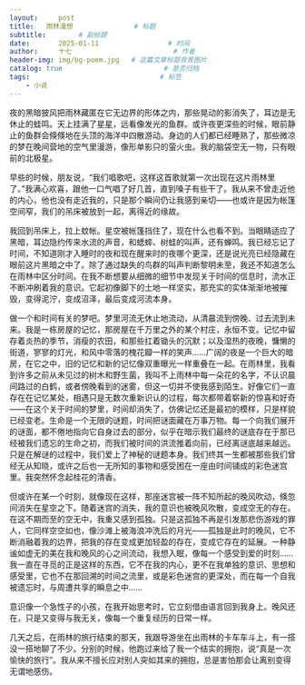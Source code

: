 ```yaml
---
layout:     post                       
title:   雨林漫想               # 标题
subtitle:        # 副标题
date:       2025-01-11                 # 时间
author:     十七                         # 作者
header-img: img/bg-poem.jpg   # 这篇文章标题背景图片
catalog: true                         # 是否归档
tags:                                # 标签
    - 小说
---
```

夜的黑暗披风把雨林藏匿在它无边界的形体之内，那些晃动的影消失了，耳边是无休止的蛙鸣。天上挂满了星星，远看像发光的鱼群。或许夜更深些的时候，眼前静止的鱼群会倏倏地在头顶的海洋中四散游动。身边的人们都已经睡熟了，那些微凉的梦在晚间营地的空气里漫游，像形单影只的萤火虫。我的脑袋空无一物，只有眼前的北极星。

早些的时候，朋友说，“我们唱歌吧，这样这首歌就第一次出现在这片雨林里了。”我满心欢喜，跟他一口气唱了好几首，直到嗓子有些干了。我从来不曾走近他的内心，他也没有走近我的，只是那个瞬间仍让我感到亲切——也或许是因为帐篷空间窄，我们的吊床被放到一起，离得近的缘故。

我回到吊床上，拉上蚊帐。星空被帐篷挡住了，现在什么也看不到。当眼睛适应了黑暗，耳边隐约传来水流的声音，和蟋蟀、树蛙的叫声，还有蝉鸣。我已经忘记了时间，不知道刚才入睡时的夜和现在醒来时的夜哪个更深，还是说光亮已经隐藏在眼前这片黑暗之中了。除了通过缺失的鸟群的叫声判断黎明未至，我还不知道怎么在雨林中区分时间。在我不断想要从细微的细节中发现关于时间的信息时，流水正不断冲刷着我的意识。它起初像脚下的土地一样坚实，那充实的实体渐渐地被摧毁，变得泥泞，变成沼泽，最后变成河流本身。

做一个和时间有关的梦吧。梦里河流无休止地流动，从清晨流到傍晚、过去流到未来。我是一栋房屋的记忆，那房屋在千万里之外的某个村庄，永恒不变。记忆中留存着炎热的季节，消瘦的农田，和那些扛着锄头的沉默；以及湿热的夜晚，慵懒的街道，寥寥的灯光，和风中零落的槐花瓣一样的笑声……广阔的夜是一个巨大的暗房，在它之中，旧的记忆和新的记忆像双重曝光一样重叠在一起。在雨林里，我看到许多之前从未见过的树木和野生菌，我叫不上雨林中每一朵花的名字，不认识晨间路过的白鹤，或者傍晚看到的迷雾，但这一切并不使我感到陌生。好像它们一直存在在记忆某处，相遇只是无数次重新识认的过程，每次都带着崭新的惊喜和好奇——在这个关于时间的梦里，时间却消失了，仿佛记忆还是最初的模样，只是样貌已经变老。生命是一个无限的谜题，时间把谜面藏在万事万物。每一个向我们展开的谜面，都不倦地指向它自身过去的部分，似乎在暗示我们最终的谜底存在于那已经被我们遗忘的生命之初，而我们被时间的洪流推着向前，已经离谜底越来越远。只是在解谜的过程中，我们爱上了神秘的谜题本身。我们终其一生都被那些我们曾经无从知晓，或许之后也一无所知的事物和感受困在一座由时间铺成的彩色迷宫里。我突然怀念起桂花的清香。

但或许在某一个时刻，就像现在这样，那座迷宫被一阵不知所起的晚风吹动，倏忽间消失在星空之下。随着迷宫的消失，我的意识也被晚风吹散，变成空无的存在。在这不期而至的空无中，我重又感到孤独。只是这孤独不再是引发那悲伤游戏的罪人，它同样空空如也，像沙滩上被海浪冲洗后的月光——孤独是此时的晚风，它不断消融着我的边界，把我的存在变成更加轻盈的存在，变成它存在的延展。一种静谧如虚无的美在我和晚风的心之间流动，我想入眠，像每一个感受到爱的时刻……我一直在寻觅的正是这样的东西，它不在我的内心，更不在我单独的意识、思想和感受里，它也不在那回溯的时间之流里，或是彩色迷宫的更深处，而在每一个自我被遗忘时，与周遭共享的瞬息之中……

意识像一个急性子的小孩，在我开始思考时，它立刻借由语言回到我身上。晚风还在，只是又变得与我无关，像每一个重复经历的日常一样。

几天之后，在雨林的旅行结束的那天，我跟导游坐在出雨林的卡车车斗上，有一搭没一搭地聊了不少。分别的时候，他跑过来给了我一个结实的拥抱，说“真是一次愉快的旅行”。我从来不擅长应对别人突如其来的拥抱，总是害怕那会让离别变得无谓地感伤。
